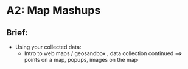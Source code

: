# A2: Map Mashups

## Brief:

* Using your collected data:
  * Intro to web maps / geosandbox , data collection continued ==> points on a map, popups, images on the map